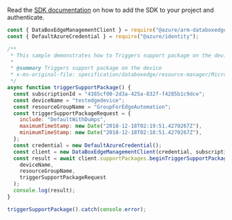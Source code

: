Read the [SDK documentation](https://github.com/Azure/azure-sdk-for-js/blob/%40azure%2Farm-databoxedge_2.0.1/sdk/databoxedge/arm-databoxedge/README.md) on how to add the SDK to your project and authenticate.

```javascript
const { DataBoxEdgeManagementClient } = require("@azure/arm-databoxedge");
const { DefaultAzureCredential } = require("@azure/identity");

/**
 * This sample demonstrates how to Triggers support package on the device
 *
 * @summary Triggers support package on the device
 * x-ms-original-file: specification/databoxedge/resource-manager/Microsoft.DataBoxEdge/stable/2021-06-01/examples/TriggerSupportPackage.json
 */
async function triggerSupportPackage() {
  const subscriptionId = "4385cf00-2d3a-425a-832f-f4285b1c9dce";
  const deviceName = "testedgedevice";
  const resourceGroupName = "GroupForEdgeAutomation";
  const triggerSupportPackageRequest = {
    include: "DefaultWithDumps",
    maximumTimeStamp: new Date("2018-12-18T02:19:51.4270267Z"),
    minimumTimeStamp: new Date("2018-12-18T02:18:51.4270267Z"),
  };
  const credential = new DefaultAzureCredential();
  const client = new DataBoxEdgeManagementClient(credential, subscriptionId);
  const result = await client.supportPackages.beginTriggerSupportPackageAndWait(
    deviceName,
    resourceGroupName,
    triggerSupportPackageRequest
  );
  console.log(result);
}

triggerSupportPackage().catch(console.error);
```

